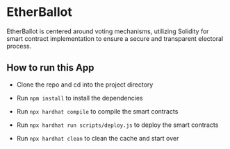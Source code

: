# EtherBallot

EtherBallot is centered around voting mechanisms, utilizing Solidity for smart contract implementation to ensure a secure and transparent electoral process.

## How to run this App

- Clone the repo and cd into the project directory

- Run `npm install` to install the dependencies

- Run `npx hardhat compile` to compile the smart contracts

- Run `npx hardhat run scripts/deploy.js` to deploy the smart contracts

- Run `npx hardhat clean` to clean the cache and start over